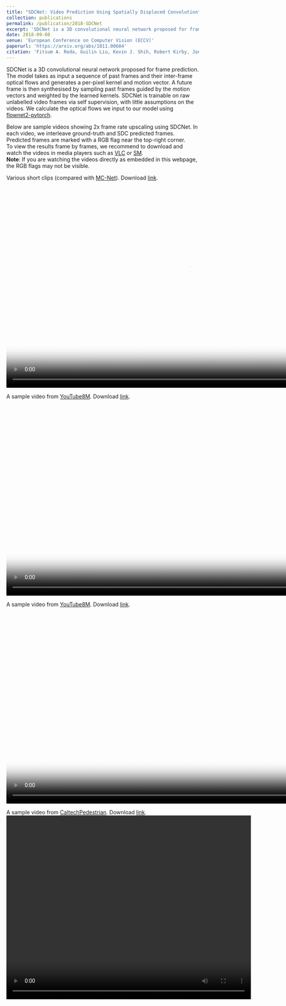 ```yaml
---
title: "SDCNet: Video Prediction Using Spatially Displaced Convolution"
collection: publications
permalink: /publication/2018-SDCNet
excerpt: 'SDCNet is a 3D convolutional neural network proposed for frame prediction. The model takes as input a sequence of past frames and their inter-frame optical flows and generates a per-pixel kernel and motion vector. A future frame is then synthesised by sampling past frames guided by the motion vectors and weighted by the learned kernels. '
date: 2018-09-08
venue: 'European Conference on Computer Vision (ECCV)'
paperurl: 'https://arxiv.org/abs/1811.00684'
citation: 'Fitsum A. Reda, Guilin Liu, Kevin J. Shih, Robert Kirby, Jon Barker, David Tarjan, Andrew Tao, Bryan Catanzaro, SDCNet: Video Prediction Using Spatially Displaced Convolution. ECCV 2018.'
---
```

SDCNet is a 3D convolutional neural network proposed for frame prediction. The model takes as input a sequence of past frames and their inter-frame optical flows and generates a per-pixel kernel and motion vector. A future frame is then synthesised by sampling past frames guided by the motion vectors and weighted by the learned kernels. SDCNet is trainable on raw unlabelled video frames via self supervision, with little assumptions on the videos. We calculate the optical flows we input to our model using [flownet2-pytorch](https://github.com/NVIDIA/flownet2-pytorch).

Below are sample videos showing 2x frame rate upscaling using SDCNet. In each video, we interleave ground-truth and SDC predicted frames. Predicted frames are marked with a RGB flag near the top-right corner. <br />
To view the results frame by frames, we recommend to download and watch the videos in media players such as [VLC](https://www.videolan.org/vlc/index.html) or [SM](https://www.smplayer.info/). <br />
<b>Note</b>: If you are watching the videos directly as embedded in this webpage, the RGB flags may not be visible.

Various short clips (compared with [MC-Net](https://arxiv.org/pdf/1706.08033.pdf)). Download [link](https://drive.google.com/file/d/1-dkY6zM_08sM2wseoU60u4TORHBS96a8/view?usp=sharing).
<video poster="https://drive.google.com/uc?export=view&id=1-sf93iMQ7RrBWEaxgwqwh17S9zNznbXS" width="960" height="540" controls>
  <source src="https://drive.google.com/uc?export=view&id=1-dkY6zM_08sM2wseoU60u4TORHBS96a8" type="video/mp4">Your browser does not support the video tag.
</video>

A sample video from [YouTube8M](https://research.google.com/youtube8m/). Download [link](https://drive.google.com/file/d/1-hr957iLkvqtCWVNbTeztz4ibZHDZsoD/view?usp=sharing).
<video poster="https://drive.google.com/uc?export=view&id=1-uHsdUUchRWeIgzoF34TvPTSomQxH_En" width="960" height="512" controls>
  <source src="https://drive.google.com/uc?export=view&id=105PrdUu-9JqFLMuM8FClDk9vgJKNZIIL" type="video/mp4">Your browser does not support the video tag.
</video>

A sample video from [YouTube8M](https://research.google.com/youtube8m/). Download [link](https://drive.google.com/file/d/1-Y3RvIw2Pvu9z9Xp9B9LLmSchW6qK3tl/view?usp=sharing).
<video poster="https://drive.google.com/uc?export=view&id=1-x2zbD3nns0d7pirXyCeFBxZvrBi1N_Z" width="960" height="512" controls>
  <source src="https://drive.google.com/uc?export=view&id=10601laxUz0luP7txebQKwDDB2IoO-Yiw" type="video/mp4">Your browser does not support the video tag.
</video>

A sample video from [CaltechPedestrian](http://www.vision.caltech.edu/Image_Datasets/CaltechPedestrians/). Download [link](https://drive.google.com/file/d/1-m8f6VV2GzLaFMhmGfRdbPw1jRgkeCVN/view?usp=sharing).
<video width="640" height="480" controls>
  <source src="https://drive.google.com/uc?export=view&id=1-m8f6VV2GzLaFMhmGfRdbPw1jRgkeCVN" type="video/mp4">Your browser does not support the video tag.
</video>
